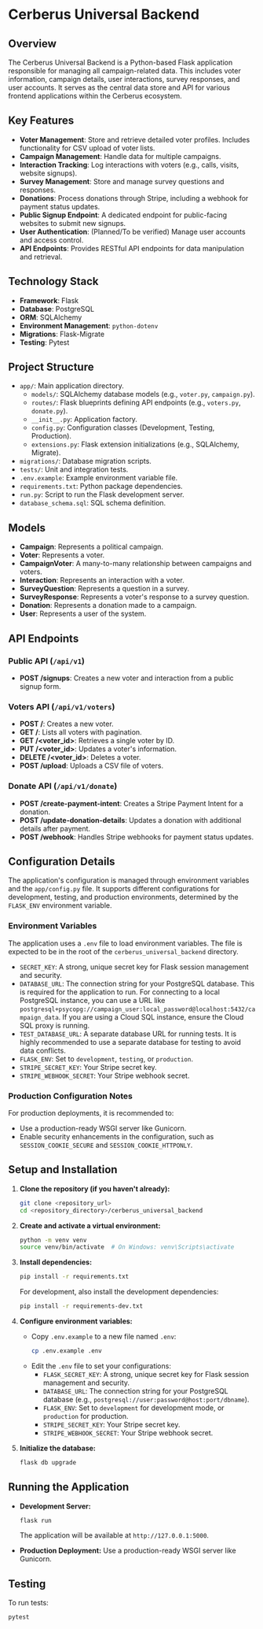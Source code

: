 # Cerberus Universal Backend

## Overview

The Cerberus Universal Backend is a Python-based Flask application responsible for managing all campaign-related data. This includes voter information, campaign details, user interactions, survey responses, and user accounts. It serves as the central data store and API for various frontend applications within the Cerberus ecosystem.

## Key Features

*   **Voter Management**: Store and retrieve detailed voter profiles. Includes functionality for CSV upload of voter lists.
*   **Campaign Management**: Handle data for multiple campaigns.
*   **Interaction Tracking**: Log interactions with voters (e.g., calls, visits, website signups).
*   **Survey Management**: Store and manage survey questions and responses.
*   **Donations**: Process donations through Stripe, including a webhook for payment status updates.
*   **Public Signup Endpoint**: A dedicated endpoint for public-facing websites to submit new signups.
*   **User Authentication**: (Planned/To be verified) Manage user accounts and access control.
*   **API Endpoints**: Provides RESTful API endpoints for data manipulation and retrieval.

## Technology Stack

*   **Framework**: Flask
*   **Database**: PostgreSQL
*   **ORM**: SQLAlchemy
*   **Environment Management**: `python-dotenv`
*   **Migrations**: Flask-Migrate
*   **Testing**: Pytest

## Project Structure

*   `app/`: Main application directory.
    *   `models/`: SQLAlchemy database models (e.g., `voter.py`, `campaign.py`).
    *   `routes/`: Flask blueprints defining API endpoints (e.g., `voters.py`, `donate.py`).
    *   `__init__.py`: Application factory.
    *   `config.py`: Configuration classes (Development, Testing, Production).
    *   `extensions.py`: Flask extension initializations (e.g., SQLAlchemy, Migrate).
*   `migrations/`: Database migration scripts.
*   `tests/`: Unit and integration tests.
*   `.env.example`: Example environment variable file.
*   `requirements.txt`: Python package dependencies.
*   `run.py`: Script to run the Flask development server.
*   `database_schema.sql`: SQL schema definition.

## Models

*   **Campaign**: Represents a political campaign.
*   **Voter**: Represents a voter.
*   **CampaignVoter**: A many-to-many relationship between campaigns and voters.
*   **Interaction**: Represents an interaction with a voter.
*   **SurveyQuestion**: Represents a question in a survey.
*   **SurveyResponse**: Represents a voter's response to a survey question.
*   **Donation**: Represents a donation made to a campaign.
*   **User**: Represents a user of the system.

## API Endpoints

### Public API (`/api/v1`)

*   **POST /signups**: Creates a new voter and interaction from a public signup form.

### Voters API (`/api/v1/voters`)

*   **POST /**: Creates a new voter.
*   **GET /**: Lists all voters with pagination.
*   **GET /<voter_id>**: Retrieves a single voter by ID.
*   **PUT /<voter_id>**: Updates a voter's information.
*   **DELETE /<voter_id>**: Deletes a voter.
*   **POST /upload**: Uploads a CSV file of voters.

### Donate API (`/api/v1/donate`)

*   **POST /create-payment-intent**: Creates a Stripe Payment Intent for a donation.
*   **POST /update-donation-details**: Updates a donation with additional details after payment.
*   **POST /webhook**: Handles Stripe webhooks for payment status updates.

## Configuration Details

The application's configuration is managed through environment variables and the `app/config.py` file. It supports different configurations for development, testing, and production environments, determined by the `FLASK_ENV` environment variable.

### Environment Variables

The application uses a `.env` file to load environment variables. The file is expected to be in the root of the `cerberus_universal_backend` directory.

*   `SECRET_KEY`: A strong, unique secret key for Flask session management and security.
*   `DATABASE_URL`: The connection string for your PostgreSQL database. This is required for the application to run. For connecting to a local PostgreSQL instance, you can use a URL like `postgresql+psycopg://campaign_user:local_password@localhost:5432/campaign_data`. If you are using a Cloud SQL instance, ensure the Cloud SQL proxy is running.
*   `TEST_DATABASE_URL`: A separate database URL for running tests. It is highly recommended to use a separate database for testing to avoid data conflicts.
*   `FLASK_ENV`: Set to `development`, `testing`, or `production`.
*   `STRIPE_SECRET_KEY`: Your Stripe secret key.
*   `STRIPE_WEBHOOK_SECRET`: Your Stripe webhook secret.

### Production Configuration Notes

For production deployments, it is recommended to:
*   Use a production-ready WSGI server like Gunicorn.
*   Enable security enhancements in the configuration, such as `SESSION_COOKIE_SECURE` and `SESSION_COOKIE_HTTPONLY`.

## Setup and Installation

1.  **Clone the repository (if you haven't already):**
    ```bash
    git clone <repository_url>
    cd <repository_directory>/cerberus_universal_backend
    ```

2.  **Create and activate a virtual environment:**
    ```bash
    python -m venv venv
    source venv/bin/activate  # On Windows: venv\Scripts\activate
    ```

3.  **Install dependencies:**
    ```bash
    pip install -r requirements.txt
    ```
    For development, also install the development dependencies:
    ```bash
    pip install -r requirements-dev.txt
    ```

4.  **Configure environment variables:**
    *   Copy `.env.example` to a new file named `.env`:
        ```bash
        cp .env.example .env
        ```
    *   Edit the `.env` file to set your configurations:
        *   `FLASK_SECRET_KEY`: A strong, unique secret key for Flask session management and security.
        *   `DATABASE_URL`: The connection string for your PostgreSQL database (e.g., `postgresql://user:password@host:port/dbname`).
        *   `FLASK_ENV`: Set to `development` for development mode, or `production` for production.
        *   `STRIPE_SECRET_KEY`: Your Stripe secret key.
        *   `STRIPE_WEBHOOK_SECRET`: Your Stripe webhook secret.

5.  **Initialize the database:**
    ```bash
    flask db upgrade
    ```

## Running the Application

*   **Development Server:**
    ```bash
    flask run
    ```
    The application will be available at `http://127.0.0.1:5000`.

*   **Production Deployment:**
    Use a production-ready WSGI server like Gunicorn.

## Testing

To run tests:
```bash
pytest
```